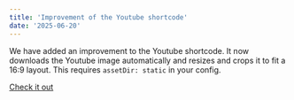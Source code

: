 ```yaml
---
title: 'Improvement of the Youtube shortcode'
date: '2025-06-20'
---
```


We have added an improvement to the Youtube shortcode. It now downloads the Youtube image automatically and resizes and crops it to fit a 16:9 layout. This requires `assetDir: static` in your config.

[Check it out](https://hugocodex.org/add-ons/youtube-shortcode/)
